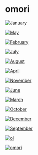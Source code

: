 # omori

<a href="January.png"><img alt="January" src="January.png"></a>

<a href="May.png"><img alt="May" src="May.png"></a>

<a href="February.png"><img alt="February" src="February.png"></a>

<a href="July.png"><img alt="July" src="July.png"></a>

<a href="August.png"><img alt="August" src="August.png"></a>

<a href="April.png"><img alt="April" src="April.png"></a>

<a href="November.png"><img alt="November" src="November.png"></a>

<a href="June.png"><img alt="June" src="June.png"></a>

<a href="March.png"><img alt="March" src="March.png"></a>

<a href="October.png"><img alt="October" src="October.png"></a>

<a href="December.png"><img alt="December" src="December.png"></a>

<a href="September.png"><img alt="September" src="September.png"></a>

<a href="ol.png"><img alt="ol" src="ol.png"></a>

<a href="omori.jpg"><img alt="omori" src="omori.jpg"></a>

